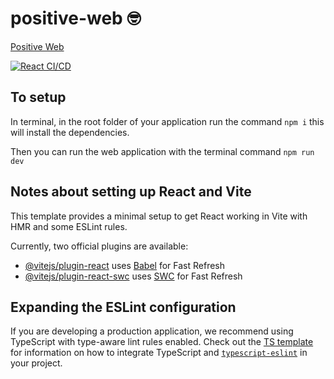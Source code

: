 # positive-web 🤓

[Positive Web](https://gloryjoygabisay.github.io/positive-web/)

[![React CI/CD](https://github.com/Gloryjoygabisay/positive-web/actions/workflows/cicd.yml/badge.svg)](https://github.com/Gloryjoygabisay/positive-web/actions/workflows/cicd.yml)

## To setup

In terminal, in the root folder of your application run the command `npm i` this will install the dependencies.

Then you can run the web application with the terminal command `npm run dev`




## Notes about setting up React and Vite

This template provides a minimal setup to get React working in Vite with HMR and some ESLint rules.

Currently, two official plugins are available:

- [@vitejs/plugin-react](https://github.com/vitejs/vite-plugin-react/blob/main/packages/plugin-react) uses [Babel](https://babeljs.io/) for Fast Refresh
- [@vitejs/plugin-react-swc](https://github.com/vitejs/vite-plugin-react/blob/main/packages/plugin-react-swc) uses [SWC](https://swc.rs/) for Fast Refresh

## Expanding the ESLint configuration

If you are developing a production application, we recommend using TypeScript with type-aware lint rules enabled. Check out the [TS template](https://github.com/vitejs/vite/tree/main/packages/create-vite/template-react-ts) for information on how to integrate TypeScript and [`typescript-eslint`](https://typescript-eslint.io) in your project.
